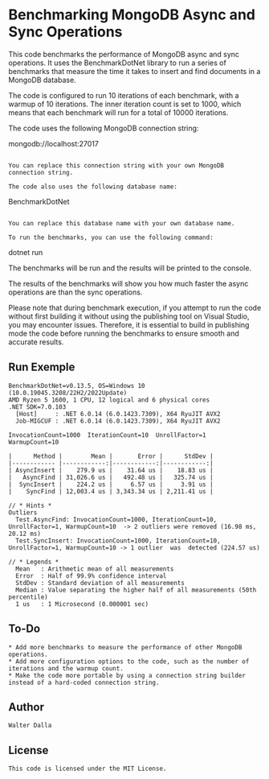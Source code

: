 # Benchmarking MongoDB Async and Sync Operations

This code benchmarks the performance of MongoDB async and sync operations. It uses the BenchmarkDotNet library to run a series of benchmarks that measure the time it takes to insert and find documents in a MongoDB database.

The code is configured to run 10 iterations of each benchmark, with a warmup of 10 iterations. The inner iteration count is set to 1000, which means that each benchmark will run for a total of 10000 iterations.

The code uses the following MongoDB connection string:


mongodb://localhost:27017
```

You can replace this connection string with your own MongoDB connection string.

The code also uses the following database name:

```
BenchmarkDotNet
```

You can replace this database name with your own database name.

To run the benchmarks, you can use the following command:

```
dotnet run


The benchmarks will be run and the results will be printed to the console.

The results of the benchmarks will show you how much faster the async operations are than the sync operations.


Please note that during benchmark execution, if you attempt to run the code without first building it without using the publishing tool on Visual Studio, you may encounter issues. 
Therefore, it is essential to build in publishing mode the code before running the benchmarks to ensure smooth and accurate results.


## Run Exemple
```
BenchmarkDotNet=v0.13.5, OS=Windows 10 (10.0.19045.3208/22H2/2022Update)
AMD Ryzen 5 1600, 1 CPU, 12 logical and 6 physical cores
.NET SDK=7.0.103
  [Host]     : .NET 6.0.14 (6.0.1423.7309), X64 RyuJIT AVX2
  Job-MIGCUF : .NET 6.0.14 (6.0.1423.7309), X64 RyuJIT AVX2

InvocationCount=1000  IterationCount=10  UnrollFactor=1
WarmupCount=10

|      Method |        Mean |       Error |      StdDev |
|------------ |------------:|------------:|------------:|
| AsyncInsert |    279.9 us |    31.64 us |    18.83 us |
|   AsyncFind | 31,026.6 us |   492.48 us |   325.74 us |
|  SyncInsert |    224.2 us |     6.57 us |     3.91 us |
|    SyncFind | 12,003.4 us | 3,343.34 us | 2,211.41 us |

// * Hints *
Outliers
  Test.AsyncFind: InvocationCount=1000, IterationCount=10, UnrollFactor=1, WarmupCount=10  -> 2 outliers were removed (16.98 ms, 20.12 ms)
  Test.SyncInsert: InvocationCount=1000, IterationCount=10, UnrollFactor=1, WarmupCount=10 -> 1 outlier  was  detected (224.57 us)

// * Legends *
  Mean   : Arithmetic mean of all measurements
  Error  : Half of 99.9% confidence interval
  StdDev : Standard deviation of all measurements
  Median : Value separating the higher half of all measurements (50th percentile)
  1 us   : 1 Microsecond (0.000001 sec)
```	

## To-Do
```
* Add more benchmarks to measure the performance of other MongoDB operations.
* Add more configuration options to the code, such as the number of iterations and the warmup count.
* Make the code more portable by using a connection string builder instead of a hard-coded connection string.
```

## Author
```
Walter Dalla
```
## License

```
This code is licensed under the MIT License.
``````
